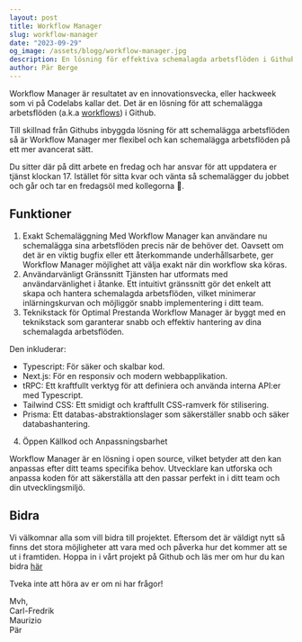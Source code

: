 ```yaml
---
layout: post
title: Workflow Manager
slug: workflow-manager
date: "2023-09-29"
og_image: /assets/blogg/workflow-manager.jpg
description: En lösning för effektiva schemalagda arbetsflöden i Github
author: Pär Berge
---
```


Workflow Manager är resultatet av en innovationsvecka, eller hackweek som vi på Codelabs kallar det.
Det är en lösning för att schemalägga arbetsflöden (a.k.a [workflows](https://docs.github.com/en/actions/using-workflows)) i Github.

Till skillnad från Githubs inbyggda lösning för att schemalägga arbetsflöden så är Workflow Manager mer flexibel och kan schemalägga arbetsflöden på ett mer avancerat sätt.

Du sitter där på ditt arbete en fredag och har ansvar för att uppdatera er tjänst klockan 17.
Istället för sitta kvar och vänta så schemalägger du jobbet och går och tar en fredagsöl med kollegorna 🍻.


## Funktioner
1. Exakt Schemaläggning
Med Workflow Manager kan användare nu schemalägga sina arbetsflöden precis när de behöver det. Oavsett om det är en viktig bugfix eller ett återkommande underhållsarbete, ger Workflow Manager möjlighet att välja exakt när din workflow ska köras.
2. Användarvänligt Gränssnitt
Tjänsten har utformats med användarvänlighet i åtanke. Ett intuitivt gränssnitt gör det enkelt att skapa och hantera schemalagda arbetsflöden, vilket minimerar inlärningskurvan och möjliggör snabb implementering i ditt team.
3. Teknikstack för Optimal Prestanda
Workflow Manager är byggt med en teknikstack som garanterar snabb och effektiv hantering av dina schemalagda arbetsflöden. 

Den inkluderar:
* Typescript: För säker och skalbar kod.
* Next.js: För en responsiv och modern webbapplikation.
* tRPC: Ett kraftfullt verktyg för att definiera och använda interna API:er med Typescript.
* Tailwind CSS: Ett smidigt och kraftfullt CSS-ramverk för stilisering.
* Prisma: Ett databas-abstraktionslager som säkerställer snabb och säker databashantering.

4.  Öppen Källkod och Anpassningsbarhet

Workflow Manager är en lösning i open source, vilket betyder att den kan anpassas efter ditt teams specifika behov. Utvecklare kan utforska och anpassa koden för att säkerställa att den passar perfekt in i ditt team och din utvecklingsmiljö.


## Bidra
Vi välkomnar alla som vill bidra till projektet. Eftersom det är väldigt nytt så finns det stora möjligheter att vara med och påverka hur det kommer att se ut i framtiden.
Hoppa in i vårt projekt på Github och läs mer om hur du kan bidra [här](https://github.com/codelabsab/workflow-manager#readme)

Tveka inte att höra av er om ni har frågor!

Mvh,  
Carl-Fredrik  
Maurizio  
Pär  
